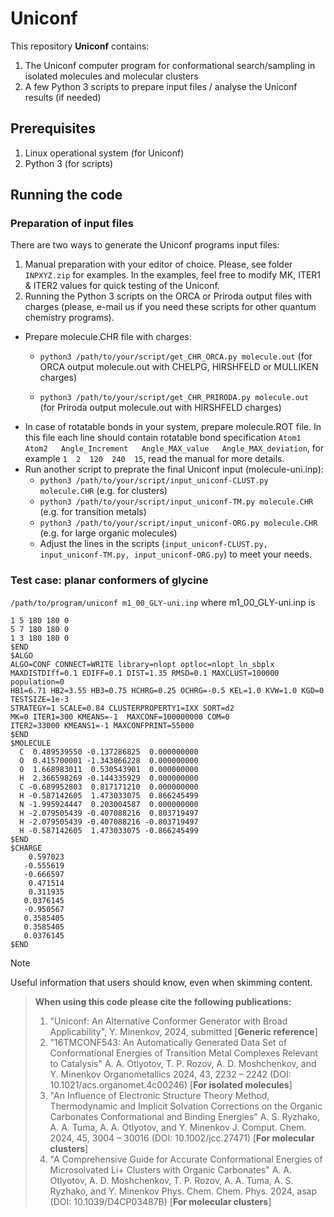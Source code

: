 # Uniconf
This repository **Uniconf** contains:
1) The Uniconf computer program for conformational search/sampling in isolated molecules and molecular clusters
2) A few Python 3 scripts to prepare input files / analyse the Uniconf results (if needed)

## Prerequisites
1) Linux operational system (for Uniconf)
2) Python 3 (for scripts)

## Running the code
### Preparation of input files
There are two ways to generate the Uniconf programs input files:
1. Manual preparation with your editor of choice. Please, see folder ```INPXYZ.zip``` for examples. In the examples, feel free to modify MK, ITER1 & ITER2 values for quick testing of the Uniconf.
2. Running the Python 3 scripts on the ORCA or Priroda output files with charges (please, e-mail us if you need these scripts for other quantum chemistry programs). 
  - Prepare molecule.CHR file with charges:
    - ```python3 /path/to/your/script/get_CHR_ORCA.py molecule.out``` (for ORCA output molecule.out with CHELPG, HIRSHFELD or MULLIKEN charges)
  
    - ```python3 /path/to/your/script/get_CHR_PRIRODA.py molecule.out``` (for Priroda output molecule.out with HIRSHFELD charges) 
  - In case of rotatable bonds in your system, prepare molecule.ROT file. In this file each line should contain rotatable bond specification ```Atom1   Atom2   Angle_Increment   Angle_MAX_value   Angle_MAX_deviation```, for example ```1  2  120  240  15```, read the manual for more details.   
  - Run another script to preprate the final Uniconf input (molecule-uni.inp):
    - ```python3 /path/to/your/script/input_uniconf-CLUST.py molecule.CHR``` (e.g. for clusters)
    - ```python3 /path/to/your/script/input_uniconf-TM.py molecule.CHR``` (e.g. for transition metals)
    - ```python3 /path/to/your/script/input_uniconf-ORG.py molecule.CHR``` (e.g. for large organic molecules)
    - Adjust the lines in the scripts (```input_uniconf-CLUST.py, input_uniconf-TM.py, input_uniconf-ORG.py```) to meet your needs.
### Test case: planar conformers of glycine
```/path/to/program/uniconf m1_00_GLY-uni.inp```
where m1_00_GLY-uni.inp is 
```$BOND
1 5 180 180 0
5 7 180 180 0
1 3 180 180 0 
$END
$ALGO
ALGO=CONF CONNECT=WRITE library=nlopt optloc=nlopt_ln_sbplx 
MAXDISTDIff=0.1 EDIFF=0.1 DIST=1.35 RMSD=0.1 MAXCLUST=100000 population=0
HB1=6.71 HB2=3.55 HB3=0.75 HCHRG=0.25 OCHRG=-0.5 KEL=1.0 KVW=1.0 KGD=0 TESTSIZE=1e-3
STRATEGY=1 SCALE=0.84 CLUSTERPROPERTY1=IXX SORT=d2
MK=0 ITER1=300 KMEANS=-1  MAXCONF=100000000 COM=0
ITER2=33000 KMEANS1=-1 MAXCONFPRINT=55000 
$END
$MOLECULE
  C  0.489539550 -0.137286825  0.000000000
  O  0.415700001 -1.343866228  0.000000000
  O  1.668983011  0.530543901  0.000000000
  H  2.366598269 -0.144335929  0.000000000
  C -0.689952803  0.817171210  0.000000000
  H -0.587142605  1.473033075  0.866245499
  N -1.995924447  0.203004587  0.000000000
  H -2.079505439 -0.407088216  0.803719497
  H -2.079505439 -0.407088216 -0.803719497
  H -0.587142605  1.473033075 -0.866245499
$END
$CHARGE
    0.597023 
   -0.555619 
   -0.666597 
    0.471514 
    0.311935 
   0.0376145 
   -0.950567 
   0.3585405 
   0.3585405 
   0.0376145 
$END
```
> [!NOTE]
> Useful information that users should know, even when skimming content.

> **When using this code please cite the following publications:**
> 1) "Uniconf: An Alternative Conformer Generator with Broad Applicability", Y. Minenkov, 2024, submitted [**Generic reference**]
> 2) "16TMCONF543: An Automatically Generated Data Set of Conformational Energies of Transition Metal Complexes Relevant to Catalysis" A. A. Otlyotov, T. P. Rozov, A. D. Moshchenkov, and Y. Minenkov Organometallics 2024, 43, 2232 – 2242 (DOI: 10.1021/acs.organomet.4c00246) [**For isolated molecules**]
> 3) "An Influence of Electronic Structure Theory Method, Thermodynamic and Implicit Solvation Corrections on the Organic Carbonates Conformational and Binding Energies" A. S. Ryzhako, A. A. Tuma, A. A. Otlyotov, and Y. Minenkov J. Comput. Chem. 2024, 45, 3004 – 30016 (DOI: 10.1002/jcc.27471) [**For molecular clusters**]
> 4) "A Comprehensive Guide for Accurate Conformational Energies of Microsolvated Li+ Clusters with Organic Carbonates" A. A. Otlyotov, A. D. Moshchenkov, T. P. Rozov, A. A. Tuma, A. S. Ryzhako, and Y. Minenkov Phys. Chem. Chem. Phys. 2024, asap (DOI: 10.1039/D4CP03487B) [**For molecular clusters**]
